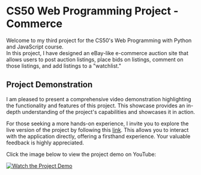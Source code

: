 # CS50 Web Programming Project - Commerce

Welcome to my third project for the CS50's Web Programming with Python and JavaScript course.  
In this project, I have designed an eBay-like e-commerce auction site that allows users to post auction listings, place bids on listings, comment on those listings, and add listings to a "watchlist."

## Project Demonstration

I am pleased to present a comprehensive video demonstration highlighting the functionality and features of this project. This showcase provides an in-depth understanding of the project's capabilities and showcases it in action.

For those seeking a more hands-on experience, I invite you to explore the live version of the project by following this [link](https://thechamkhi3.pythonanywhere.com). This allows you to interact with the application directly, offering a firsthand experience. Your valuable feedback is highly appreciated.  

Click the image below to view the project demo on YouTube:

[![Watch the Project Demo](https://blogger.googleusercontent.com/img/b/R29vZ2xl/AVvXsEjfizKEHQ_epoYeuSPZYIAqR1-78em8y0tdv5fx-qS4bL8AmhcGv7KDSaQQH42_sBEYQ7RiSd6x1mehfBzuOertWN7ssYyr8_MFUg_cgE98dGwlz-pPBx-48kYAX2GwoNE43ml1HVyvCVrMuF_pufSkw-s9euu1B0bifSBNljrsq5AXyGtXHKJOMBFEYKw/s1366/Commerce.png)](https://www.youtube.com/watch?v=fKvpMDkr7Ws)
